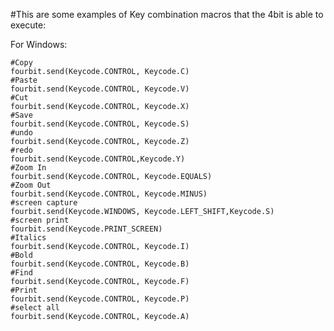 #This are some examples of Key combination macros that the 4bit is able to execute: 

For Windows:

    #Copy
    fourbit.send(Keycode.CONTROL, Keycode.C)
    #Paste
    fourbit.send(Keycode.CONTROL, Keycode.V)
    #Cut
    fourbit.send(Keycode.CONTROL, Keycode.X)
    #Save
    fourbit.send(Keycode.CONTROL, Keycode.S)
    #undo
    fourbit.send(Keycode.CONTROL, Keycode.Z)
    #redo
    fourbit.send(Keycode.CONTROL,Keycode.Y)
    #Zoom In
    fourbit.send(Keycode.CONTROL, Keycode.EQUALS)
    #Zoom Out
    fourbit.send(Keycode.CONTROL, Keycode.MINUS)
    #screen capture
    fourbit.send(Keycode.WINDOWS, Keycode.LEFT_SHIFT,Keycode.S)
    #screen print
    fourbit.send(Keycode.PRINT_SCREEN)
    #Italics
    fourbit.send(Keycode.CONTROL, Keycode.I)
    #Bold
    fourbit.send(Keycode.CONTROL, Keycode.B)
    #Find
    fourbit.send(Keycode.CONTROL, Keycode.F)
    #Print
    fourbit.send(Keycode.CONTROL, Keycode.P)
    #select all
    fourbit.send(Keycode.CONTROL, Keycode.A)
